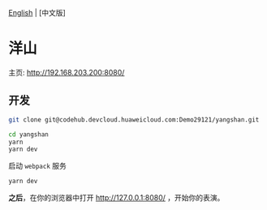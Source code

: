 [English][readm-en] | [中文版]

# 洋山

主页: http://192.168.203.200:8080/

## 开发

```zsh
git clone git@codehub.devcloud.huaweicloud.com:Demo29121/yangshan.git

cd yangshan
yarn
yarn dev
```

启动 `webpack` 服务

```zsh
yarn dev
```

**之后**，在你的浏览器中打开 http://127.0.0.1:8080/ ，开始你的表演。

[readm-en]: https://devcloud.huaweicloud.com/codehub/project/933940192fa2419b91ee3c8905a3b107/codehub/591388/file?ref=master&path=README.md
